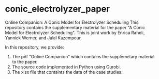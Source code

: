 # conic_electrolyzer_paper
Online Companion: A Conic Model for Electrolyzer Scheduling
This repository contains the supplementary material for the paper "A Conic Model for Electrolyzer Scheduling". This is joint work by Enrica Raheli, Yannick Werner, and Jalal Kazempour.

In this repository, we provide:
  1. The pdf "Online Companion" which contains the supplemetary material to the paper.
  2. The source code implemented in Python using Gurobi.
  3. The xlsx file that containts the data of the case studies.
